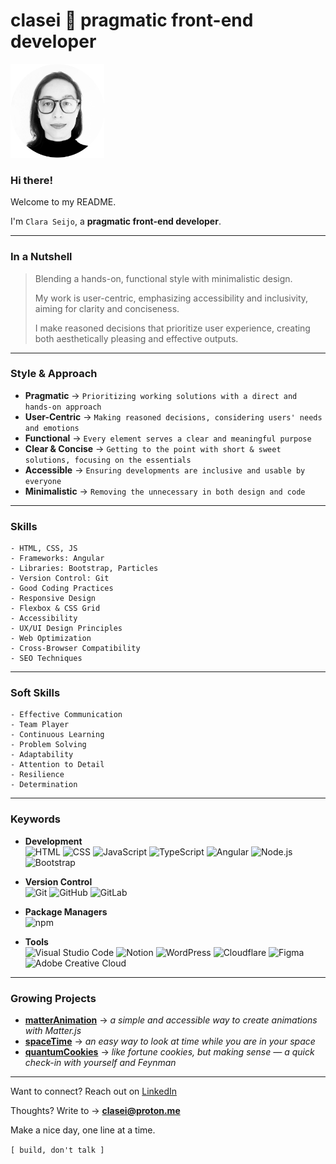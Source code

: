 # clasei 🚀 pragmatic front-end developer

[<img src="cla_sei_profile_pic_bw_circle.png" alt="clasei profile pic" width="150"/>](https://github.com/clasei/)

### Hi there! 

Welcome to my README.

I'm ```Clara Seijo```, a **pragmatic front-end developer**.

---

### In a Nutshell

> Blending a hands-on, functional style with minimalistic design.
> 
> My work is user-centric, emphasizing accessibility and inclusivity, aiming for clarity and conciseness.
> 
> I make reasoned decisions that prioritize user experience, creating both aesthetically pleasing and effective outputs.

---

### Style & Approach 

- **Pragmatic** → ```Prioritizing working solutions with a direct and hands-on approach```
- **User-Centric** → ```Making reasoned decisions, considering users' needs and emotions```
- **Functional** → ```Every element serves a clear and meaningful purpose```
- **Clear & Concise** → ```Getting to the point with short & sweet solutions, focusing on the essentials```
- **Accessible** → ```Ensuring developments are inclusive and usable by everyone```
- **Minimalistic** → ```Removing the unnecessary in both design and code```

---

### Skills 

```
- HTML, CSS, JS
- Frameworks: Angular
- Libraries: Bootstrap, Particles
- Version Control: Git
- Good Coding Practices
- Responsive Design
- Flexbox & CSS Grid
- Accessibility
- UX/UI Design Principles
- Web Optimization
- Cross-Browser Compatibility
- SEO Techniques
```

---

### Soft Skills

```
- Effective Communication
- Team Player
- Continuous Learning
- Problem Solving
- Adaptability
- Attention to Detail
- Resilience
- Determination
```

---

### Keywords

- **Development** 
<br>![HTML](https://img.shields.io/badge/-HTML-grey?logo=html5)
![CSS](https://img.shields.io/badge/-CSS-grey?logo=csswizardry)
![JavaScript](https://img.shields.io/badge/-JavaScript-grey?logo=javascript)
![TypeScript](https://img.shields.io/badge/-TypeScript-grey?logo=typescript)
![Angular](https://img.shields.io/badge/-Angular-grey?logo=angular)
![Node.js](https://img.shields.io/badge/-Node.js-grey?logo=node.js)
![Bootstrap](https://img.shields.io/badge/-Bootstrap-grey?logo=bootstrap)

- **Version Control** 
<br>![Git](https://img.shields.io/badge/-Git-grey?logo=git)
![GitHub](https://img.shields.io/badge/-GitHub-grey?logo=github)
![GitLab](https://img.shields.io/badge/-GitLab-grey?logo=gitlab)

- **Package Managers** 
<br>![npm](https://img.shields.io/badge/-npm-grey?logo=npm)

- **Tools** 
<br>![Visual Studio Code](https://img.shields.io/badge/-VS_Code-grey?style=flat&logo=visual-studio-code&logoColor=blue)
![Notion](https://img.shields.io/badge/-Notion-grey?style=flat&logo=notion&logoColor=black)
![WordPress](https://img.shields.io/badge/-WordPress-grey?logo=wordpress)
![Cloudflare](https://img.shields.io/badge/-Cloudflare-grey?style=flat&logo=cloudflare&logoColor=%23F38020)
![Figma](https://img.shields.io/badge/-Figma-grey?logo=figma)
![Adobe Creative Cloud](https://img.shields.io/badge/-Adobe_Creative_Cloud-grey?style=flat&logo=adobe-creative-cloud&logoColor=%23DA1F26)

---

### Growing Projects

- [**matterAnimation**](https://clasei.github.io/matter-animation/) → *a simple and accessible way to create animations with Matter.js*
- [**spaceTime**](https://clasei.github.io/space-time/) → *an easy way to look at time while you are in your space*
- [**quantumCookies**](https://clasei.github.io/quantum-cookies/) → *like fortune cookies, but making sense — a quick check-in with yourself and Feynman*

---

Want to connect? Reach out on [LinkedIn](https://www.linkedin.com/in/claraseijo/)

Thoughts? Write to → [**clasei@proton.me**](mailto:clasei@proton.me)

Make a nice day, one line at a time. 

```[ build, don't talk ]```
